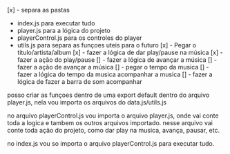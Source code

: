 [x] - separa as pastas
  - index.js para executar tudo
  - player.js para a lógica do projeto
  - playerControl.js para os controles do player
  - utils.js para separa as funçoes uteis para o futuro
[x] - Pegar o titulo/artista/album
[x] - fazer a lógica de dar play/pause na música
[x] - fazer a ação do play/pause
[] - fazer a lógica de avançar a música
[] - fazer a ação de avançar a música
[] - pegar o tempo da musica
[] - fazer a lógica do tempo da musica acompanhar a musica
[] - fazer a lógica de fazer a barra de som acompanhar

posso criar as funçoes dentro de uma export default dentro do arquivo player.js, nela vou importa os arquivos do data.js/utils.js

no arquivo playerControl.js vou importa o arquivo player.js, onde vai conte toda a logica e tambem os outros arquivos importado. nesse arquivo vai conte toda ação do projeto, como dar play na musica, avança, pausar, etc.

no index.js vou so importa o arquivo playerControl.js para executar tudo.

